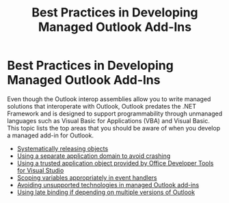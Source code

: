 ﻿---
title: Best Practices in Developing Managed Outlook Add-Ins
TOCTitle: Best Practices in Developing Managed Outlook Add-Ins
ms:assetid: a03246f6-2ca5-4fcb-8e63-a11cfbc8d9a0
ms:mtpsurl: https://msdn.microsoft.com/en-us/library/Bb611563(v=office.15)
ms:contentKeyID: 55119784
ms.date: 07/24/2014
mtps_version: v=office.15
---

# Best Practices in Developing Managed Outlook Add-Ins

Even though the Outlook interop assemblies allow you to write managed solutions that interoperate with Outlook, Outlook predates the .NET Framework and is designed to support programmability through unmanaged languages such as Visual Basic for Applications (VBA) and Visual Basic. This topic lists the top areas that you should be aware of when you develop a managed add-in for Outlook.

- [Systematically releasing objects](systematically-releasing-objects.md)
- [Using a separate application domain to avoid crashing](using-a-separate-application-domain-to-avoid-crashing.md)
- [Using a trusted application object provided by Office Developer Tools for Visual Studio](using-a-trusted-application-object-provided-by-office-developer-tools-for-visual-studio.md)
- [Scoping variables appropriately in event handlers](scoping-variables-appropriately-in-event-handlers.md)
- [Avoiding unsupported technologies in managed Outlook add-ins](avoiding-unsupported-technologies-in-managed-outlook-add-ins.md)
- [Using late binding if depending on multiple versions of Outlook](using-late-binding-if-depending-on-multiple-versions-of-outlook.md)

